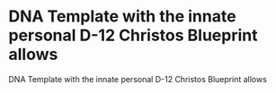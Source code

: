# DNA Template with the innate personal D-12 Christos Blueprint allows

DNA Template with the innate personal D-12 Christos Blueprint allows